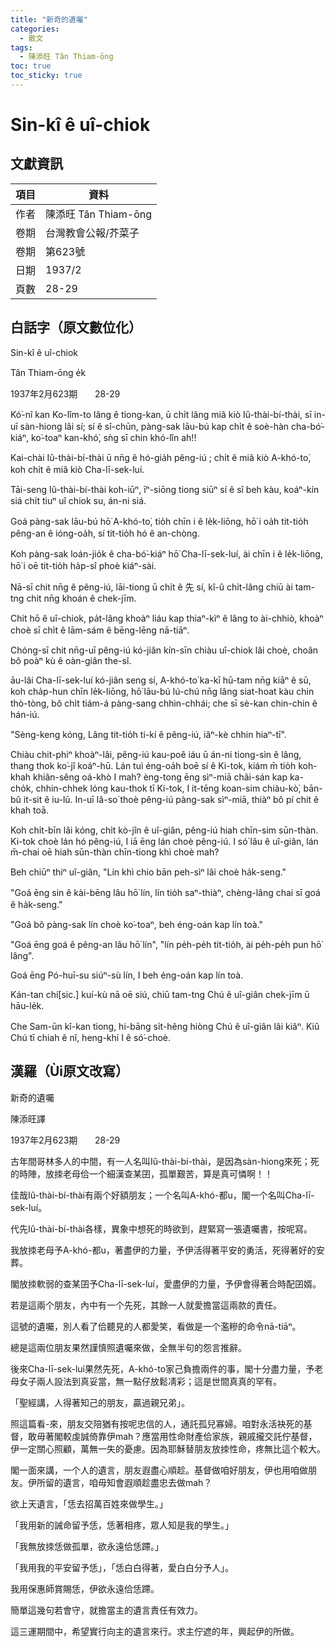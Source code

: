 ```yaml
---
title: "新奇的遺囑"
categories:
  - 散文
tags:
  - 陳添旺 Tân Thiam-ōng
toc: true
toc_sticky: true
---
```


# Sin-kî ê uî-chiok

## 文獻資訊

| 項目 | 資料 |
|---|---|
| 作者 | 陳添旺 Tân Thiam-ōng |
| 卷期 | 台灣教會公報/芥菜子 |
| 卷期 | 第623號 |
| 日期 | 1937/2 |
| 頁數 | 28-29 |

## 白話字（原文數位化）

Sin-kî ê uî-chiok

Tân Thiam-ōng e̍k

1937年2月623期       28-29

Kó͘-nî kan Ko-lîm-to lâng ê tiong-kan, ū chi̍t lâng miâ kiò Iû-thài-bí-thài, sī in-uī sàn-hiong lâi sí; sí ê sî-chūn, pàng-sak lāu-bú kap chi̍t ê soè-hàn cha-bó͘-kiáⁿ, ko͘-toaⁿ kan-khó͘, sǹg sī chin khó-lîn ah!!

Kai-chài Iû-thài-bí-thài ū nn̄g ê hó-gia̍h pêng-iú ; chi̍t ê miâ kiò A-khó-to͘, koh chi̍t ê miâ kiò Cha-lī-sek-luí.

Tāi-seng Iû-thài-bí-thài koh-iūⁿ, īⁿ-siōng tiong siūⁿ sí ê sî beh kàu, koáⁿ-kín siá chi̍t tiuⁿ uî chiok su, án-ni siá.

Goá pàng-sak lāu-bú hō͘ A-khó-to͘, tio̍h chīn i ê le̍k-liōng, hō͘ i oa̍h tit-tio̍h pêng-an ê ióng-oa̍h, sí tit-tio̍h hó ê an-chòng.

Koh pàng-sak loán-jio̍k ê cha-bó͘-kiáⁿ hō͘ Cha-lī-sek-luí, ài chīn i ê le̍k-liōng, hō͘ i oē tit-tio̍h ha̍p-sî phoè kiáⁿ-sài.

Nā-sī chit nn̄g ê pêng-iú, lāi-tiong ū chi̍t ê 先 sí, kî-û chi̍t-lâng chiū ài tam-tng chit nn̄g khoán ê chek-jīm.

Chit hō ê uî-chiok, pa̍t-lâng khoàⁿ liáu kap thiaⁿ-kìⁿ ê lâng to ài-chhiò, khoàⁿ choè sī chi̍t ê lām-sám ê bēng-lēng nā-tiāⁿ.

Chóng-sī chit nn̄g-uī pêng-iú kó-jiân kín-sīn chiàu uî-chiok lâi choè, choân bô poàⁿ kù ê oàn-giân the-sî.

āu-lâi Cha-lī-sek-luí kó-jiân seng sí, A-khó-to͘ ka-kī hū-tam nn̄g kiāⁿ ê sū, koh cha̍p-hun chīn le̍k-liōng, hō͘ lāu-bú lú-chú nn̄g lâng siat-hoat kàu chin thò-tòng, bô chi̍t tiám-á pàng-sang chhìn-chhái; che sī sè-kan chin-chin ê hán-iú.

"Sèng-keng kóng, Lâng tit-tio̍h ti-kí ê pêng-iú, iâⁿ-kè chhin hiaⁿ-tī".

Chiàu chit-phiⁿ khoàⁿ-lâi, pêng-iú kau-poê iáu ū án-ni tiong-sìn ê lâng, thang thok ko͘-jî koáⁿ-hū. Lán tuì éng-oa̍h boē sí ê Ki-tok, kiám m̄ tio̍h koh-khah khiân-sêng oá-khò I mah? èng-tong ēng sìⁿ-miā châi-sán kap ka-cho̍k, chhin-chhek lóng kau-thok tī Ki-tok, I it-tēng koan-sim chiàu-kò͘, bān-bû it-sit ê iu-lū. In-uī Iâ-so͘ thoè pêng-iú pàng-sak sìⁿ-miā, thiàⁿ bô pí chit ê khah toā.

Koh chi̍t-bīn lâi kóng, chi̍t kò-jîn ê uî-giân, pêng-iú hiah chīn-sim sūn-thàn. Ki-tok choè lán hó pêng-iú, I iā ēng lán choè pêng-iú. I só͘ lâu ê uî-giân, lán m̄-chai oē hiah sūn-thàn chīn-tiong khì choè mah?

Beh chiūⁿ thiⁿ uî-giân, "Lín khì chio bān peh-sìⁿ lâi choè ha̍k-seng."

"Goá ēng sin ê kài-bēng lâu hō͘ lín, lín tio̍h saⁿ-thiàⁿ, chèng-lâng chai sī goá ê ha̍k-seng."

"Goá bô pàng-sak lín choè ko͘-toaⁿ, beh éng-oán kap lín toà."

"Goá ēng goá ê pêng-an lâu hō͘ lín", "lín pe̍h-pe̍h tit-tio̍h, ài pe̍h-pe̍h pun hō͘ lâng".

Goá ēng Pó-huī-su siúⁿ-sù lín, I beh éng-oán kap lín toà.

Kán-tan chí[sic.] kuí-kù nā oē siú, chiū tam-tng Chú ê uî-giân chek-jīm ū hāu-le̍k.

Che Sam-ūn kî-kan tiong, hi-bāng si̍t-hêng hiòng Chú ê uî-giân lâi kiâⁿ. Kiû Chú tī chiah ê nî, heng-khí I ê só͘-choè.

## 漢羅（Ùi原文改寫）

新奇的遺囑

陳添旺譯

1937年2月623期       28-29

古年間哥林多人的中間，有一人名叫Iû-thài-bí-thài，是因為sàn-hiong來死；死的時陣，放拺老母佮一个細漢查某囝，孤單艱苦，算是真可憐啊！！

佳哉Iû-thài-bí-thài有兩个好額朋友；一个名叫A-khó-都u，閣一个名叫Cha-lī-sek-luí。

代先Iû-thài-bí-thài各樣，異象中想死的時欲到，趕緊寫一張遺囑書，按呢寫。

我放拺老母予A-khó-都u，著盡伊的力量，予伊活得著平安的勇活，死得著好的安葬。

閣放拺軟弱的查某囝予Cha-lī-sek-luí，愛盡伊的力量，予伊會得著合時配囝婿。

若是這兩个朋友，內中有一个先死，其餘一人就愛擔當這兩款的責任。

這號的遺囑，別人看了佮聽見的人都愛笑，看做是一个濫糝的命令nā-tiāⁿ。

總是這兩位朋友果然謹慎照遺囑來做，全無半句的怨言推辭。

後來Cha-lī-sek-luí果然先死，A-khó-to͘家己負擔兩件的事，閣十分盡力量，予老母女子兩人設法到真妥當，無一點仔放鬆凊彩；這是世間真真的罕有。

「聖經講，人得著知己的朋友，贏過親兄弟」。

照這篇看-來，朋友交陪猶有按呢忠信的人，通託孤兒寡婦。咱對永活袂死的基督，敢毋著閣較虔誠倚靠伊mah？應當用性命財產佮家族，親戚攏交託佇基督，伊一定關心照顧，萬無一失的憂慮。因為耶穌替朋友放拺性命，疼無比這个較大。

閣一面來講，一个人的遺言，朋友遐盡心順趁。基督做咱好朋友，伊也用咱做朋友。伊所留的遺言，咱毋知會遐順趁盡忠去做mah？

欲上天遺言，「恁去招萬百姓來做學生。」

「我用新的誡命留予恁，恁著相疼，眾人知是我的學生。」

「我無放拺恁做孤單，欲永遠佮恁蹛。」

「我用我的平安留予恁」，「恁白白得著，愛白白分予人」。

我用保惠師賞賜恁，伊欲永遠佮恁蹛。

簡單這幾句若會守，就擔當主的遺言責任有效力。

這三運期間中，希望實行向主的遺言來行。求主佇遮的年，興起伊的所做。
